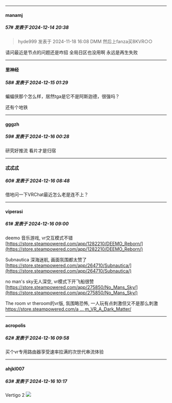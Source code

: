 ﻿
*****

####  manamj  
##### 57#       发表于 2024-12-14 20:38

<blockquote>hyde999 发表于 2024-11-18 16:08
DMM 然后上fanza买8KVR○○</blockquote>
请问最近是节点的问题还是咋招 全局日区也没用啊 永远是再生失败


*****

####  里神经  
##### 58#       发表于 2024-12-15 01:29

蝙蝠侠那个怎么样，居然tga是它不是阿斯迦德，很强吗？

还有个地铁


*****

####  gggzh  
##### 59#       发表于 2024-12-16 00:28

研究好推流 看片才是归宿


*****

####  忒忒忒  
##### 60#       发表于 2024-12-16 08:48

借地问一下VRChat最近怎么老是连不上？


*****

####  viperasi  
##### 61#       发表于 2024-12-16 09:00

deemo 音乐游戏, vr交互模式不错
[https://store.steampowered.com/app/1282210/DEEMO_Reborn/](https://store.steampowered.com/app/1282210/DEEMO_Reborn/)

Subnautica 深海迷航, 画面氛围都太赞了
[https://store.steampowered.com/app/264710/Subnautica/](https://store.steampowered.com/app/264710/Subnautica/)

no man's sky无人深空, vr模式下开飞船很赞
[https://store.steampowered.com/app/275850/No_Mans_Sky/](https://store.steampowered.com/app/275850/No_Mans_Sky/)

The room vr theroom的vr版, 氛围略恐怖, 一人玩有点刺激但又不是那么刺激
[https://store.steampowered.com/a ... m_VR_A_Dark_Matter/](https://store.steampowered.com/app/1104380/The_Room_VR_A_Dark_Matter/)


*****

####  acropolis  
##### 62#       发表于 2024-12-16 09:58

买个vr专用路由器享受速率拉满的次世代串流体验


*****

####  ahjkl007  
##### 63#       发表于 2024-12-16 10:17

Vertigo 2 <img src="https://static.saraba1st.com/image/smiley/face2017/009.gif" referrerpolicy="no-referrer">

